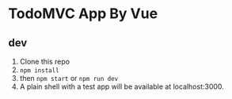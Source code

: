 # TodoMVC App By Vue

## dev

1. Clone this repo
2. `npm install`
3. then `npm start` or `npm run dev`
4. A plain shell with a test app will be available at localhost:3000.

